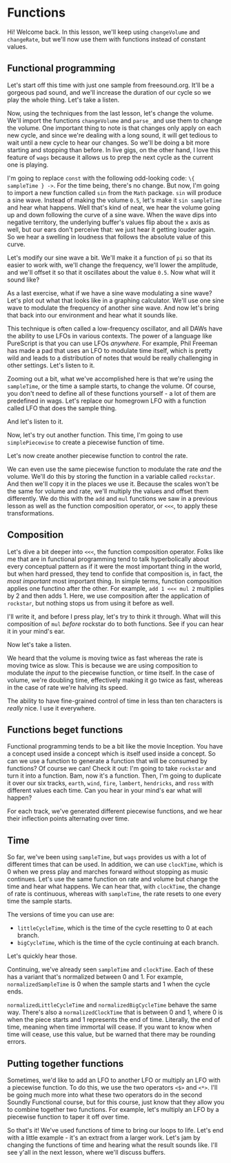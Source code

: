 # Functions

Hi! Welcome back. In this lesson, we'll keep using `changeVolume` and `changeRate`, but we'll now use them with functions instead of constant values.

## Functional programming

Let's start off this time with just one sample from freesound.org. It'll be a gorgeous pad sound, and we'll increase the duration of our cycle so we play the whole thing. Let's take a listen.

Now, using the techniques from the last lesson, let's change the volume. We'll import the functions `changeVolume` and `parse_` and use them to change the volume. One important thing to note is that changes only apply on each new cycle, and since we're dealing with a long sound, it will get tedious to wait until a new cycle to hear our changes. So we'll be doing a bit more starting and stopping than before. In live gigs, on the other hand, I love this feature of `wags` because it allows us to prep the next cycle as the current one is playing.

I'm going to replace `const` with the following odd-looking code: `\{ sampleTime } ->`. For the time being, there's no change. But now, I'm going to import a new function called `sin` from the `Math` package. `sin` will produce a sine wave. Instead of making the volume `0.5`, let's make it `sin sampleTime` and hear what happens. Well that's kind of neat, we hear the volume going up and down following the curve of a sine wave. When the wave dips into negative territory, the underlying buffer's values flip about the `x` axis as well, but our ears don't perceive that: we just hear it getting louder again. So we hear a swelling in loudness that follows the absolute value of this curve.

Let's modify our sine wave a bit. We'll make it a function of `pi` so that its easier to work with, we'll change the frequency, we'll lower the amplitude, and we'll offset it so that it oscillates about the value `0.5`. Now what will it sound like?

As a last exercise, what if we have a sine wave modulating a sine wave? Let's plot out what that looks like in a graphing calculator. We'll use one sine wave to modulate the frequency of another sine wave. And now let's bring that back into our environment and hear what it sounds like.

This technique is often called a low-frequency oscillator, and all DAWs have the ability to use LFOs in various contexts. The power of a language like PureScript is that you can use LFOs _anywhere_. For example, Phil Freeman has made a pad that uses an LFO to modulate time itself, which is pretty wild and leads to a distribution of notes that would be really challenging in other settings. Let's listen to it.

Zooming out a bit, what we've accomplished here is that we're using the `sampleTime`, or the time a sample starts, to change the volume. Of course, you don't need to define all of these functions yourself - a lot of them are predefined in wags. Let's replace our homegrown LFO with a function called LFO that does the sample thing.

And let's listen to it.

Now, let's try out another function. This time, I'm going to use `simplePiecewise` to create a piecewise function of time.

Let's now create another piecewise function to control the rate.

We can even use the same piecewise function to modulate the rate _and_ the volume. We'll do this by storing the function in a variable called `rockstar`. And then we'll copy it in the places we use it. Because the scales won't be the same for volume and rate, we'll multiply the values and offset them differently. We do this with the `add` and `mul` functions we saw in a previous lesson as well as the function composition operator, or `<<<`, to apply these transformations.

## Composition

Let's dive a bit deeper into `<<<`, the function composition operator. Folks like me that are in functional programming tend to talk hyperbolically about every conceptual pattern as if it were the most important thing in the world, but when hard pressed, they tend to confide that composition is, in fact, the _most important_ most important thing. In simple terms, function composition applies one functino after the other. For example, `add 1 <<< mul 2` multiplies by 2 and then adds 1. Here, we use composition after the application of `rockstar`, but nothing stops us from using it before as well.

I'll write it, and before I press play, let's try to think it through. What will this composition of `mul` _before_ rockstar do to both functions. See if you can hear it in your mind's ear.

Now let's take a listen.

We heard that the volume is moving twice as fast whereas the rate is moving twice as slow.  This is because we are using composition to modulate the _input_ to the piecewise function, or time itself. In the case of volume, we're doubling time, effectively making it go twice as fast, whereas in the case of rate we're halving its speed.

The ability to have fine-grained control of time in less than ten characters is _really_ nice. I use it everywhere.

## Functions beget functions

Functional programming tends to be a bit like the movie Inception. You have a concept used inside a concept which is itself used inside a concept. So can we use a function to generate a function that will be consumed by functions? Of course we can! Check it out: I'm going to take `rockstar` and turn it into a function. Bam, now it's a function. Then, I'm going to duplicate it over our six tracks, `earth`, `wind`, `fire`, `lambert`, `hendricks`, and `ross` with different values each time. Can you hear in your mind's ear what will happen?

For each track, we've generated different piecewise functions, and we hear their inflection points alternating over time.

## Time

So far, we've been using `sampleTime`, but `wags` provides us with a lot of different times that can be used. In addition, we can use `clockTime`, which is 0 when we press play and marches forward without stopping as music continues. Let's use the same function on rate and volume but change the time and hear what happens. We can hear that, with `clockTime`, the change of rate is continuous, whereas with `sampleTime`, the rate resets to one every time the sample starts.

The versions of time you can use are:
- `littleCycleTime`, which is the time of the cycle resetting to 0 at each branch.
- `bigCycleTime`, which is the time of the cycle continuing at each branch.

Let's quickly hear those.

Continuing, we've already seen `sampleTime` and `clockTime`. Each of these has a variant that's normalized between 0 and 1. For example, `normalizedSampleTime` is 0 when the sample starts and 1 when the cycle ends.

`normalizedLittleCycleTime` and `normalizedBigCycleTime` behave the same way. There's also a `normalizedClockTime` that is between 0 and 1, where 0 is when the piece starts and 1 represents the end of time. Literally, the end of time, meaning when time immortal will cease. If you want to know when time will cease, use this value, but be warned that there may be rounding errors.

## Putting together functions

Sometimes, we'd like to add an LFO to another LFO or multiply an LFO with a piecewise function. To do this, we use the two operators `<$>` and `<*>`. I'll be going much more into what these two operators do in the second Soundly Functional course, but for this course, just know that they allow you to combine together two functions. For example, let's multiply an LFO by a piecewise function to taper it off over time.

So that's it! We've used functions of time to bring our loops to life. Let's end with a little example - it's an extract from a larger work. Let's jam by changing the functions of time and hearing what the result sounds like. I'll see y'all in the next lesson, where we'll discuss buffers.
